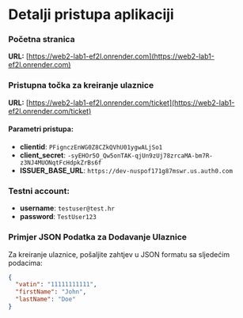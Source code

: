 # Detalji pristupa aplikaciji

### Početna stranica
**URL:** [https://web2-lab1-ef2l.onrender.com](https://web2-lab1-ef2l.onrender.com)

### Pristupna točka za kreiranje ulaznice
**URL:** [https://web2-lab1-ef2l.onrender.com/ticket](https://web2-lab1-ef2l.onrender.com/ticket)

#### Parametri pristupa:
- **clientid**: `PFignczEnWG0Z8CZkQVhU01ygwALjSo1`
- **client_secret**: `-syEHOr5O_Qw5onTAK-qjUn9zUj78zrcaMA-bm7R-z3NJ4MUONqtFcHdpkZrBs6f`
- **ISSUER_BASE_URL**: `https://dev-nuspof171g87mswr.us.auth0.com`

### Testni account:
- **username**: `testuser@test.hr`
- **password**: `TestUser123`  

### Primjer JSON Podatka za Dodavanje Ulaznice
Za kreiranje ulaznice, pošaljite zahtjev u JSON formatu sa sljedećim podacima:

```json
{
  "vatin": "11111111111",
  "firstName": "John",
  "lastName": "Doe"
}
